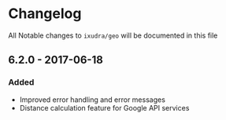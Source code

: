 # Changelog

All Notable changes to `ixudra/geo` will be documented in this file

## 6.2.0 - 2017-06-18
### Added
- Improved error handling and error messages
- Distance calculation feature for Google API services


